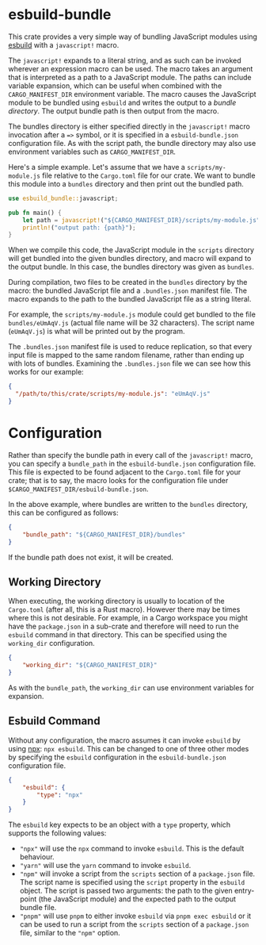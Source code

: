 # esbuild-bundle

This crate provides a very simple way of bundling JavaScript modules using [esbuild] with a
`javascript!` macro.

The `javascript!` expands to a literal string, and as such can be invoked wherever an expression
macro can be used. The macro takes an argument that is interpreted as a path to a JavaScript module.
The paths can include variable expansion, which can be useful when combined with the
`CARGO_MANIFEST_DIR` environment variable. The macro causes the JavaScript module to be bundled
using `esbuild` and writes the output to a _bundle directory_. The output bundle path is then output
from the macro.

The bundles directory is either specified directly in the `javascript!` macro invocation after a
`=>` symbol, or it is specified in a `esbuild-bundle.json` configuration file. As with the script
path, the bundle directory may also use environment variables such as `CARGO_MANIFEST_DIR`.

Here's a simple example. Let's assume that we have a `scripts/my-module.js` file relative to the
`Cargo.toml` file for our crate. We want to bundle this module into a `bundles` directory and then
print out the bundled path.

```rust
use esbuild_bundle::javascript;

pub fn main() {
    let path = javascript!("${CARGO_MANIFEST_DIR}/scripts/my-module.js" => "bundles");
    println!("output path: {path}");
}
```

When we compile this code, the JavaScript module in the `scripts` directory will get bundled into
the given bundles directory, and macro will expand to the output bundle. In this case, the bundles
directory was given as `bundles`.

During compilation, two files to be created in the `bundles` directory by the macro: the bundled
JavaScript file and a `.bundles.json` manifest file. The macro expands to the path to the bundled
JavaScript file as a string literal.

For example, the `scripts/my-module.js` module could get bundled to the file `bundles/eUmAqV.js`
(actual file name will be 32 characters). The script name (`eUmAqV.js`) is what will be printed out
by the program.

The `.bundles.json` manifest file is used to reduce replication, so that every input file is mapped
to the same random filename, rather than ending up with lots of bundles. Examining the
`.bundles.json` file we can see how this works for our example:

```json
{
  "/path/to/this/crate/scripts/my-module.js": "eUmAqV.js"
}
```

# Configuration

Rather than specify the bundle path in every call of the `javascript!` macro, you can specify a
`bundle_path` in the `esbuild-bundle.json` configuration file. This file is expected to be found
adjacent to the `Cargo.toml` file for your crate; that is to say, the macro looks for the
configuration file under `$CARGO_MANIFEST_DIR/esbuild-bundle.json`.

In the above example, where bundles are written to the `bundles` directory, this can be configured
as follows:

```json
{
    "bundle_path": "${CARGO_MANIFEST_DIR}/bundles"
}
```

If the bundle path does not exist, it will be created.

## Working Directory

When executing, the working directory is usually to location of the `Cargo.toml` (after all, this is
a Rust macro). However there may be times where this is not desirable. For example, in a Cargo
workspace you might have the `package.json` in a sub-crate and therefore will need to run the
`esbuild` command in that directory. This can be specified using the `working_dir` configuration.

```json
{
    "working_dir": "${CARGO_MANIFEST_DIR}"
}
```

As with the `bundle_path`, the `working_dir` can use environment variables for expansion.

## Esbuild Command

Without any configuration, the macro assumes it can invoke `esbuild` by using [npx]: `npx esbuild`.
This can be changed to one of three other modes by specifying the `esbuild` configuration in the
`esbuild-bundle.json` configuration file.

```json
{
    "esbuild": {
        "type": "npx"
    }
}
```

The `esbuild` key expects to be an object with a `type` property, which supports the following
values:

- `"npx"` will use the `npx` command to invoke `esbuild`. This is the default behaviour.
- `"yarn"` will use the `yarn` command to invoke `esbuild`.
- `"npm"` will invoke a script from the `scripts` section of a `package.json` file. The script name
  is specified using the `script` property in the `esbuild` object. The script is passed two
  arguments: the path to the given entry-point (the JavaScript module) and the expected path to the
  output bundle file.
- `"pnpm"` will use `pnpm` to either invoke `esbuild` via `pnpm exec esbuild` or it can be used to
  run a script from the `scripts` section of a `package.json` file, similar to the `"npm"` option.

[esbuild]: https://esbuild.github.io/
[npx]: https://docs.npmjs.com/cli/v7/commands/npx
